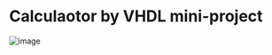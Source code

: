 # Calculaotor by VHDL mini-project
![image](https://user-images.githubusercontent.com/100128996/203506982-8a6eb4d9-4a03-4942-ab39-9b55c0017d10.png)

